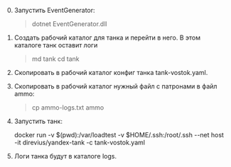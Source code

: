 ﻿0. Запустить EventGenerator:

    > dotnet EventGenerator.dll

1. Создать рабочий каталог для танка и перейти в него.  В этом каталоге танк оставит логи

    > md tank
    > cd tank

2. Скопировать в рабочий каталог конфиг танка tank-vostok.yaml.

3. Скопировать в рабочий каталог нужный файл с патронами в файл ammo:

    > cp ammo-logs.txt ammo

4. Запустить танк:

    docker run -v $(pwd):/var/loadtest -v $HOME/.ssh:/root/.ssh --net host -it direvius/yandex-tank -c tank-vostok.yaml

5.  Логи танка будут в каталоге logs.